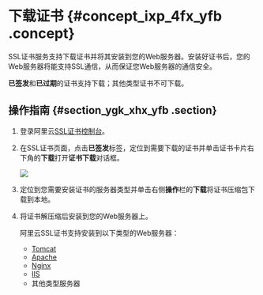 # 下载证书 {#concept_ixp_4fx_yfb .concept}

SSL证书服务支持下载证书并将其安装到您的Web服务器。安装好证书后，您的Web服务器将能支持SSL通信，从而保证您Web服务器的通信安全。

**已签发**和**已过期**的证书支持下载；其他类型证书不可下载。

## 操作指南 {#section_ygk_xhx_yfb .section}

1.  登录阿里云[SSL证书控制台](https://yundunnext.console.aliyun.com/?spm=5176.2020520001.aliyun_sidebar.108.356a4bd3MLXFkb&p=cas#/overview/cn-hangzhou)。
2.  在SSL证书页面，点击**已签发**标签，定位到需要下载的证书并单击证书卡片右下角的**下载**打开**证书下载**对话框。

    ![](http://static-aliyun-doc.oss-cn-hangzhou.aliyuncs.com/assets/img/66003/155228455739167_zh-CN.jpg)

3.  定位到您需要安装证书的服务器类型并单击右侧**操作**栏的**下载**将证书压缩包下载到本地。
4.  将证书解压缩后安装到您的Web服务器上。

    阿里云SSL证书支持安装到以下类型的Web服务器：

    -   [Tomcat](intl.zh-CN/用户指南/下载证书并安装到其他服务器/Tomcat服务器安装SSL证书/安装PFX格式证书.md#)
    -   [Apache](intl.zh-CN/用户指南/下载证书并安装到其他服务器/在Apache服务器上安装SSL证书.md#)
    -   [Nginx](intl.zh-CN/用户指南/下载证书并安装到其他服务器/在Nginx__Tengine服务器上安装证书.md#)
    -   [IIS](intl.zh-CN/用户指南/下载证书并安装到其他服务器/在IIS服务器上安装证书.md#)
    -   其他类型服务器

